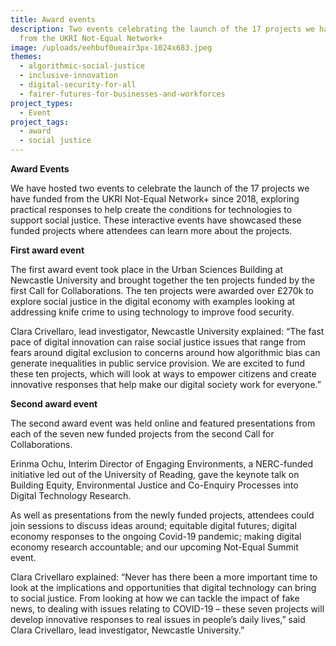```yaml
---
title: Award events
description: Two events celebrating the launch of the 17 projects we have funded
  from the UKRI Not-Equal Network+
image: /uploads/eehbuf0ueair3px-1024x683.jpeg
themes:
  - algorithmic-social-justice
  - inclusive-innovation
  - digital-security-for-all
  - fairer-futures-for-businesses-and-workforces
project_types:
  - Event
project_tags:
  - award
  - social justice
---
```

**Award Events**

We have hosted two events to celebrate the launch of the 17 projects we have funded from the UKRI Not-Equal Network+ since 2018, exploring practical responses to help create the conditions for technologies to support social justice. These interactive events have showcased these funded projects where attendees can learn more about the projects.

**First award event**

The first award event took place in the Urban Sciences Building at Newcastle University and brought together the ten projects funded by the first Call for Collaborations. The ten projects were awarded over £270k to explore social justice in the digital economy with examples looking at addressing knife crime to using technology to improve food security.

Clara Crivellaro, lead investigator, Newcastle University explained: “The fast pace of digital innovation can raise social justice issues that range from fears around digital exclusion to concerns around how algorithmic bias can generate inequalities in public service provision. We are excited to fund these ten projects, which will look at ways to empower citizens and create innovative responses that help make our digital society work for everyone.”

**Second award event**

The second award event was held online and featured presentations from each of the seven new funded projects from the second Call for Collaborations.

Erinma Ochu, Interim Director of Engaging Environments, a NERC-funded initiative led out of the University of Reading, gave the keynote talk on Building Equity, Environmental Justice and Co-Enquiry Processes into Digital Technology Research. 

As well as presentations from the newly funded projects, attendees could join sessions to discuss ideas around; equitable digital futures; digital economy responses to the ongoing Covid-19 pandemic; making digital economy research accountable; and our upcoming Not-Equal Summit event. 

Clara Crivellaro explained: “Never has there been a more important time to look at the implications and opportunities that digital technology can bring to social justice. From looking at how we can tackle the impact of fake news, to dealing with issues relating to COVID-19 – these seven projects will develop innovative responses to real issues in people’s daily lives,” said Clara Crivellaro, lead investigator, Newcastle University.”